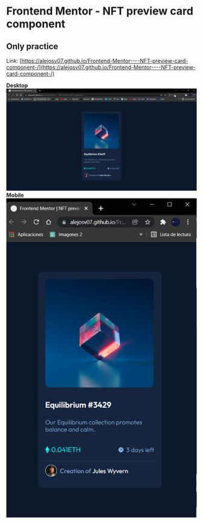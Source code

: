 # Frontend Mentor - NFT preview card component

## Only practice

Link: [https://alejosv07.github.io/Frontend-Mentor----NFT-preview-card-component-/](https://alejosv07.github.io/Frontend-Mentor----NFT-preview-card-component-/)
<br/>

**Desktop**  
![imgDesktop](CaptureNFTCard.PNG)
<br/>
**Mobile**  
![imgDesktop](CaptureNFTCardMobile.PNG)
<br/>
